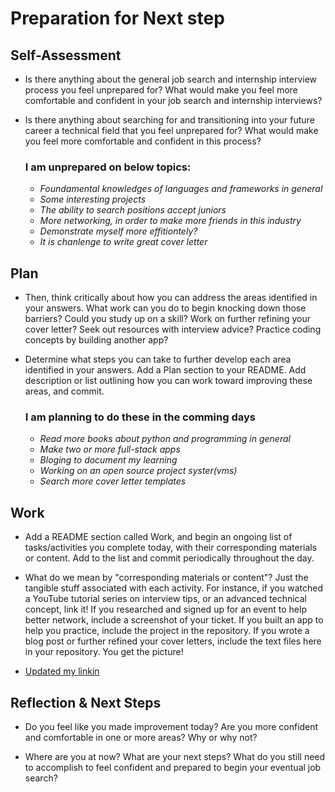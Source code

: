 # Preparation for Next step

## Self-Assessment

- Is there anything about the general job search and internship interview process you feel unprepared for? What would make you feel more comfortable and confident in your job search and internship interviews?

- Is there anything about searching for and transitioning into your future career a technical field that you feel unprepared for? What would make you feel more comfortable and confident in this process?

  ### I am unprepared on below topics:

  - *Foundamental knowledges of languages and frameworks in general*
  - *Some interesting projects*
  - *The ability to search positions accept juniors*
  - *More networking, in order to make more friends in this industry*
  - *Demonstrate myself more effitiontely?*
  - *It is chanlenge to write great cover letter*

## Plan

- Then, think critically about how you can address the areas identified in your answers. What work can you do to begin knocking down those barriers? Could you study up on a skill? Work on further refining your cover letter? Seek out resources with interview advice? Practice coding concepts by building another app?

- Determine what steps you can take to further develop each area identified in your answers. Add a Plan section to your README. Add description or list outlining how you can work toward improving these areas, and commit.

  ### I am planning to do these in the comming days

  - *Read more books about python and programming in general*
  - *Make two or more full-stack apps*
  - *Bloging to document my learning*
  - *Working on an open source project syster(vms)*
  - *Search more cover letter templates*


## Work

- Add a README section called Work, and begin an ongoing list of tasks/activities you complete today, with their corresponding materials or content. Add to the list and commit periodically throughout the day.

- What do we mean by "corresponding materials or content"? Just the tangible stuff associated with each activity. For instance, if you watched a YouTube tutorial series on interview tips, or an advanced technical concept, link it! If you researched and signed up for an event to help better network, include a screenshot of your ticket. If you built an app to help you practice, include the project in the repository. If you wrote a blog post or further refined your cover letters, include the text files here in your repository. You get the picture!

- [Updated my linkin](https://www.linkedin.com/in/adrianacmy/)


## Reflection & Next Steps

- Do you feel like you made improvement today? Are you more confident and comfortable in one or more areas? Why or why not?

- Where are you at now? What are your next steps? What do you still need to accomplish to feel confident and prepared to begin your eventual job search?